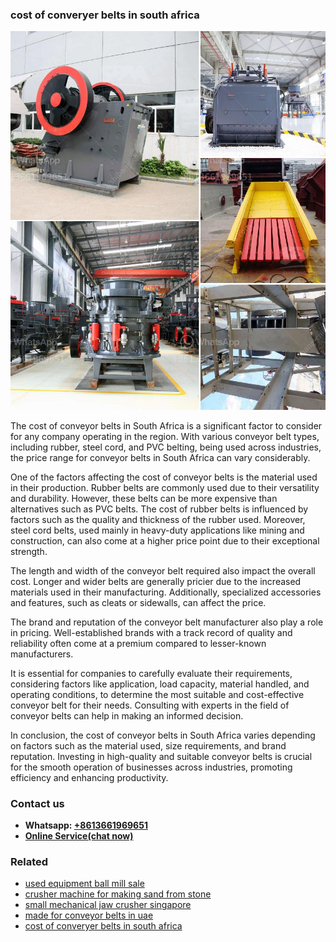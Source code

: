 <h3>cost of converyer belts in south africa</h3><img src='1702953076.jpg' alt=''><p>The cost of conveyor belts in South Africa is a significant factor to consider for any company operating in the region. With various conveyor belt types, including rubber, steel cord, and PVC belting, being used across industries, the price range for conveyor belts in South Africa can vary considerably.</p><p>One of the factors affecting the cost of conveyor belts is the material used in their production. Rubber belts are commonly used due to their versatility and durability. However, these belts can be more expensive than alternatives such as PVC belts. The cost of rubber belts is influenced by factors such as the quality and thickness of the rubber used. Moreover, steel cord belts, used mainly in heavy-duty applications like mining and construction, can also come at a higher price point due to their exceptional strength.</p><p>The length and width of the conveyor belt required also impact the overall cost. Longer and wider belts are generally pricier due to the increased materials used in their manufacturing. Additionally, specialized accessories and features, such as cleats or sidewalls, can affect the price.</p><p>The brand and reputation of the conveyor belt manufacturer also play a role in pricing. Well-established brands with a track record of quality and reliability often come at a premium compared to lesser-known manufacturers.</p><p>It is essential for companies to carefully evaluate their requirements, considering factors like application, load capacity, material handled, and operating conditions, to determine the most suitable and cost-effective conveyor belt for their needs. Consulting with experts in the field of conveyor belts can help in making an informed decision.</p><p>In conclusion, the cost of conveyor belts in South Africa varies depending on factors such as the material used, size requirements, and brand reputation. Investing in high-quality and suitable conveyor belts is crucial for the smooth operation of businesses across industries, promoting efficiency and enhancing productivity.</p><h3>Contact us</h3><ul><li><strong>Whatsapp:&nbsp;<a href="https://wa.me/8613661969651">+8613661969651</a></strong></li><li><a href="https://swt.shibang-china.com/?git&amp;zhl&amp;cost of converyer belts in south africa"><strong>Online Service(chat now)</strong></a></li></ul><h3>Related</h3><ul><li><a href='used equipment ball mill sale.md'>used equipment ball mill sale</a></li><li><a href='crusher machine for making sand from stone.md'>crusher machine for making sand from stone</a></li><li><a href='small mechanical jaw crusher singapore.md'>small mechanical jaw crusher singapore</a></li><li><a href='made for conveyor belts in uae.md'>made for conveyor belts in uae</a></li><li><a href='cost of converyer belts in south africa.md'>cost of converyer belts in south africa</a></li></ul>